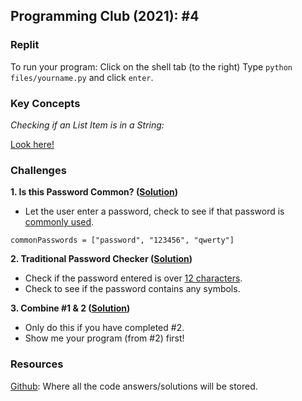 ## Programming Club (2021): #4

### Replit
To run your program:
Click on the shell tab (to the right)
Type ```python files/yourname.py``` and click ```enter```.

### Key Concepts

*Checking if an List Item is in a String:*

[Look here!](https://replit.com/@jackokeeffe/Programming-Club-2021-4#inString.py)

### Challenges
**1. Is this Password Common? ([Solution](https://replit.com/@jackokeeffe/Programming-Club-2021-4#stepOne.py))**
- Let the user enter a password, check to see if that password is [commonly used](https://www.cnn.com/2019/04/22/uk/most-common-passwords-scli-gbr-intl).

```commonPasswords = ["password", "123456", "qwerty"]```

**2. Traditional Password Checker ([Solution](https://replit.com/@jackokeeffe/Programming-Club-2021-4#stepTwo.py))**
- Check if the password entered is over [12 characters](https://www.wired.com/2016/05/password-tips-experts/).
- Check to see if the password contains any symbols.

**3. Combine #1 & 2 ([Solution](https://replit.com/@jackokeeffe/Programming-Club-2021-4#stepThree.py))**
- Only do this if you have completed #2.
- Show me your program (from #2) first!

### Resources
[Github](https://github.com/jackokeeffe/programming-club): Where all the code answers/solutions will be stored.